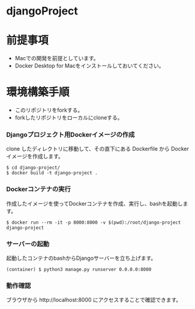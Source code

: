 # djangoProject
# 前提事項
- Macでの開発を前提としています。
- Docker Desktop for Macをインストールしておいてください。

# 環境構築手順
- このリポジトリをforkする。
- forkしたリポジトリをローカルにcloneする。
### Djangoプロジェクト用Dockerイメージの作成

clone したディレクトリに移動して、その直下にある Dockerfile から Docker イメージを作成します。
```command
$ cd django-project/
$ docker build -t django-project .
```
### Dockerコンテナの実行
作成したイメージを使ってDockerコンテナを作成、実行し、bashを起動します。
```command
$ docker run --rm -it -p 8000:8000 -v $(pwd):/root/django-project django-project
```

### サーバーの起動
起動したコンテナのbashからDjangoサーバーを立ち上げます。
```command
(container) $ python3 manage.py runserver 0.0.0.0:8000
```

### 動作確認

ブラウザから http://localhost:8000 にアクセスすることで確認できます。



